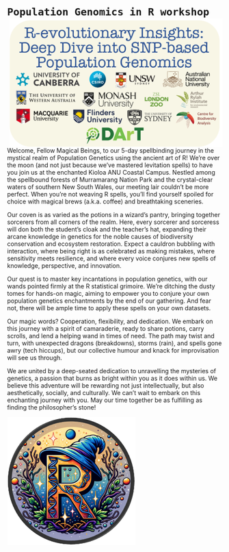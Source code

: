 
<!-- README.md is generated from README.Rmd. Please edit that file -->

# `Population Genomics in R workshop` <a href="https://green-striped-gecko.github.io/dartR/"><img src='Pictures/logo_workshop.png' align="right" height="300" /></a>

Welcome, Fellow Magical Beings, to our 5-day spellbinding journey in the
mystical realm of Population Genetics using the ancient art of R! We’re
over the moon (and not just because we’ve mastered levitation spells) to
have you join us at the enchanted Kioloa ANU Coastal Campus. Nestled
among the spellbound forests of Murramarang Nation Park and the
crystal-clear waters of southern New South Wales, our meeting lair
couldn’t be more perfect. When you’re not weaving R spells, you’ll find
yourself spoiled for choice with magical brews (a.k.a. coffee) and
breathtaking sceneries.

Our coven is as varied as the potions in a wizard’s pantry, bringing
together sorcerers from all corners of the realm. Here, every sorcerer
and sorceress will don both the student’s cloak and the teacher’s hat,
expanding their arcane knowledge in genetics for the noble causes of
biodiversity conservation and ecosystem restoration. Expect a cauldron
bubbling with interaction, where being right is as celebrated as making
mistakes, where sensitivity meets resilience, and where every voice
conjures new spells of knowledge, perspective, and innovation.

Our quest is to master key incantations in population genetics, with our
wands pointed firmly at the R statistical grimoire. We’re ditching the
dusty tomes for hands-on magic, aiming to empower you to conjure your
own population genetics enchantments by the end of our gathering. And
fear not, there will be ample time to apply these spells on your own
datasets.

Our magic words? Cooperation, flexibility, and dedication. We embark on
this journey with a spirit of camaraderie, ready to share potions, carry
scrolls, and lend a helping wand in times of need. The path may twist
and turn, with unexpected dragons (breakdowns), storms (rain), and
spells gone awry (tech hiccups), but our collective humour and knack for
improvisation will see us through.

We are united by a deep-seated dedication to unravelling the mysteries
of genetics, a passion that burns as bright within you as it does within
us. We believe this adventure will be rewarding not just intellectually,
but also aesthetically, socially, and culturally. We can’t wait to
embark on this enchanting journey with you. May our time together be as
fulfilling as finding the philosopher’s stone!

<img src='Pictures/R_logo.png' align="center" height="300" /></a>
